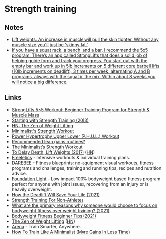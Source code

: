 # Strength training

## Notes

- [Lift weights. An increase in muscle will pull the skin tighter. Without any muscle size you'll just be 'skinny fat.'](https://www.reddit.com/r/bodyweightfitness/comments/ncpysn/how_can_i_lose_this_last_bit_of_fat_and_just_have/)
- [If you have a squat rack, a bench, and a bar, I recommend the 5x5 program. There’s an app called StrongLifts that does a solid job of helping guide form and track your progress. You start out with the empty bar and work up in 5lb increments on 5 different core barbell lifts (10lb increments on deadlift), 3 times per week, alternating A and B programs, always with the squat in the mix. Within about 8 weeks you will notice a big difference.](https://news.ycombinator.com/item?id=29403113)

## Links

- [StrongLifts 5×5 Workout: Beginner Training Program for Strength & Muscle Mass](https://stronglifts.com/5x5/)
- [Starting with Strength Training (2013)](https://www.macournoyer.com/blog/2013/08/22/strength/)
- [HN: The Zen of Weight Lifting](https://news.ycombinator.com/item?id=21641168)
- [Minimalist's Strength Workout](https://www.outsideonline.com/2409738/freediving-mountaineering-altitude-research)
- [Power Hypertrophy Upper Lower (P.H.U.L.) Workout](https://www.muscleandstrength.com/workouts/phul-workout)
- [Recommended lean gains routines?](https://www.reddit.com/r/leangains/comments/gkn94k/recommended_routines/)
- [The Minimalist’s Strength Workout](https://www.outsideonline.com/2243691/absolute-minimalists-strength-workout)
- [To Delay Death, Lift Weights (2017)](https://www.outsideonline.com/2263346/delay-death-lift-weights) ([HN](https://news.ycombinator.com/item?id=23855564))
- [Freeletics](https://www.freeletics.com/en/) - Intensive workouts & individual training plans.
- [DAREBEE](https://darebee.com/) - Fitness blueprints: no-equipment visual workouts, fitness programs and challenges, training and running tips, recipes and nutrition advice.
- [Foundation Light](https://darebee.com/programs/foundation-light-program.html) - Low impact 100% bodyweight based fitness program perfect for anyone with joint issues, recovering from an injury or is heavily overweight.
- [How the Deadlift Will Save Your Life (2021)](https://www.theamericanconservative.com/articles/how-the-deadlift-will-save-your-life/)
- [Strength Training For Non-Athletes](https://joshkaufman.net/strength-training-for-non-athletes/)
- [What are the primary reasons why someone would choose to focus on bodyweight fitness over weight training? (2021)](https://www.reddit.com/r/bodyweightfitness/comments/pufe0y/what_are_the_primary_reasons_why_someone_would/)
- [Bodyweight Fitness Beginner Tips (2021)](https://www.reddit.com/r/bodyweightfitness/comments/qbev9a/any_tips_for_an_absolute_like_total_beginner/)
- [The Zen of Weight Lifting](https://www.nytimes.com/2019/11/22/well/move/the-zen-of-weight-lifting.html) ([HN](https://news.ycombinator.com/item?id=29065846))
- [Arena](https://goarena.co/) - Train Smarter, Anywhere.
- [How To Train Like A Minimalist (More Gains In Less Time)](https://www.youtube.com/watch?v=xc4OtzAnVMI)

